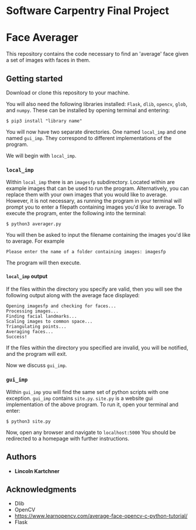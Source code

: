 # Software Carpentry Final Project
# Face Averager

This repository contains the code necessary to find an 'average' face given a set of images with faces in them.

## Getting started

Download or clone this repository to your machine.

You will also need the following libraries installed: ```Flask```, ```dlib```, ```opencv```, ```glob```, and ```numpy```. These can be installed by opening terminal and entering:
```
$ pip3 install "library name"
```
You will now have two separate directories. One named ```local_imp``` and one named ```gui_imp```. They correspond to different implementations of the program.

We will begin with ```local_imp```.

### ```local_imp```

Within ```local_imp``` there is an ```imagesfp``` subdirectory. Located within are example images that can be used to run the program. Alternatively, you can replace them with your own images that you would like to average. However, it is not necessary, as running the program in your terminal will prompt you to enter a filepath containing images you'd like to average. 
To execute the program, enter the following into the terminal:
```
$ python3 averager.py
```
You will then be asked to input the filename containing the images you'd like to average. For example
```
Please enter the name of a folder containing images: imagesfp
```
The program will then execute.

#### ```local_imp``` output

If the files within the directory you specify are valid, then you will see the following output along with the average face displayed:
```
Opening imagesfp and checking for faces...
Processing images...
Finding facial landmarks...
Scaling images to common space...
Triangulating points...
Averaging faces...
Success!
```
If the files within the directory you specified are invalid, you will be notified, and the program will exit.

Now we discuss ```gui_imp```.

### ```gui_imp```

Within ```gui_imp``` you will find the same set of python scripts with one exception. ```gui_imp``` contains ```site.py```. ```site.py``` is a website gui implementation of the above program. To run it, open your terminal and enter:
```
$ python3 site.py
```
Now, open any browser and navigate to ```localhost:5000```
You should be redirected to a homepage with further instructions.

## Authors

* **Lincoln Kartchner**

## Acknowledgments

* Dlib
* OpenCV
* https://www.learnopencv.com/average-face-opencv-c-python-tutorial/
* Flask
